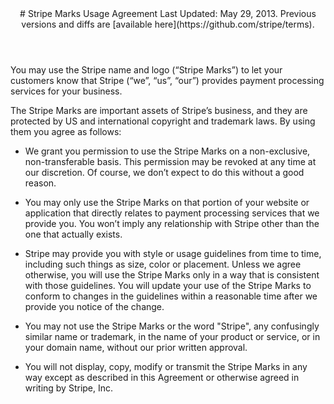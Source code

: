 <section id="details">
<header id="tos">
# Stripe Marks Usage Agreement
Last Updated: May 29, 2013. Previous versions and diffs are [available here](https://github.com/stripe/terms).
</header>
<article><p>You may use the Stripe name and logo (“Stripe Marks”) to let your customers know that Stripe (“we”, “us”, “our”) provides payment processing services for your business.</p>

The Stripe Marks are important assets of Stripe’s business, and they are protected by US and international copyright and trademark laws. By using them you agree as follows:

*  We grant you permission to use the Stripe Marks on a non-exclusive, non-transferable basis. This permission may be revoked at any time at our discretion. Of course, we don’t expect to do this without a good reason.

*  You may only use the Stripe Marks on that portion of your website or application that directly relates to payment processing services that we provide you. You won’t imply any relationship with Stripe other than the one that actually exists.

*  Stripe may provide you with style or usage guidelines from time to time, including such things as size, color or placement. Unless we agree otherwise, you will use the Stripe Marks only in a way that is consistent with those guidelines. You will update your use of the Stripe Marks to conform to changes in the guidelines within a reasonable time after we provide you notice of the change.

*  You may not use the Stripe Marks or the word "Stripe", any confusingly similar name or trademark, in the name of your product or service, or in your domain name, without our prior written approval.

*  You will not display, copy, modify or transmit the Stripe Marks in any way except as described in this Agreement or otherwise agreed in writing by Stripe, Inc.
</article>
</section>
